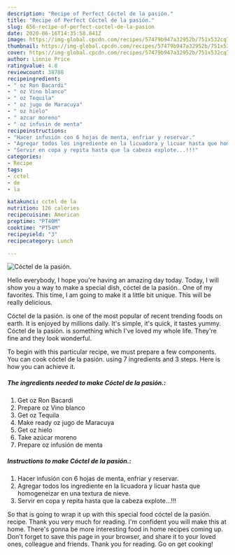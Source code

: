 ```yaml
---
description: "Recipe of Perfect Cóctel de la pasión."
title: "Recipe of Perfect Cóctel de la pasión."
slug: 656-recipe-of-perfect-coctel-de-la-pasion
date: 2020-06-16T14:35:58.841Z
image: https://img-global.cpcdn.com/recipes/57479b947a32952b/751x532cq70/coctel-de-la-pasion-foto-principal.jpg
thumbnail: https://img-global.cpcdn.com/recipes/57479b947a32952b/751x532cq70/coctel-de-la-pasion-foto-principal.jpg
cover: https://img-global.cpcdn.com/recipes/57479b947a32952b/751x532cq70/coctel-de-la-pasion-foto-principal.jpg
author: Linnie Price
ratingvalue: 4.8
reviewcount: 38788
recipeingredient:
- " oz Ron Bacardi"
- " oz Vino blanco"
- " oz Tequila"
- " oz jugo de Maracuya"
- " oz hielo"
- " azcar moreno"
- " oz infusin de menta"
recipeinstructions:
- "Hacer infusión con 6 hojas de menta, enfriar y reservar."
- "Agregar todos los ingrediente en la licuadora y licuar hasta que homogeneizar en una textura de nieve."
- "Servir en copa y repita hasta que la cabeza explote...!!!"
categories:
- Recipe
tags:
- cctel
- de
- la

katakunci: cctel de la 
nutrition: 126 calories
recipecuisine: American
preptime: "PT40M"
cooktime: "PT54M"
recipeyield: "3"
recipecategory: Lunch

---
```



![Cóctel de la pasión.](https://img-global.cpcdn.com/recipes/57479b947a32952b/751x532cq70/coctel-de-la-pasion-foto-principal.jpg)

Hello everybody, I hope you're having an amazing day today. Today, I will show you a way to make a special dish, cóctel de la pasión.. One of my favorites. This time, I am going to make it a little bit unique. This will be really delicious.

Cóctel de la pasión. is one of the most popular of recent trending foods on earth. It is enjoyed by millions daily. It's simple, it's quick, it tastes yummy. Cóctel de la pasión. is something which I've loved my whole life. They're fine and they look wonderful.




To begin with this particular recipe, we must prepare a few components. You can cook cóctel de la pasión. using 7 ingredients and 3 steps. Here is how you can achieve it.

<!--inarticleads1-->

##### The ingredients needed to make Cóctel de la pasión.:

1. Get  oz Ron Bacardi
1. Prepare  oz Vino blanco
1. Get  oz Tequila
1. Make ready  oz jugo de Maracuya
1. Get  oz hielo
1. Take  azúcar moreno
1. Prepare  oz infusión de menta




<!--inarticleads2-->

##### Instructions to make Cóctel de la pasión.:

1. Hacer infusión con 6 hojas de menta, enfriar y reservar.
1. Agregar todos los ingrediente en la licuadora y licuar hasta que homogeneizar en una textura de nieve.
1. Servir en copa y repita hasta que la cabeza explote...!!!




So that is going to wrap it up with this special food cóctel de la pasión. recipe. Thank you very much for reading. I'm confident you will make this at home. There's gonna be more interesting food in home recipes coming up. Don't forget to save this page in your browser, and share it to your loved ones, colleague and friends. Thank you for reading. Go on get cooking!
